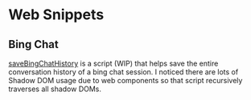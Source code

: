 # Web Snippets

## Bing Chat

[saveBingChatHistory](/bing-chat/saveBingChatHistory.js) is a script (WIP) that
helps save the entire conversation history of a bing chat session.
I noticed there are lots of Shadow DOM usage due to web components so that script
recursively traverses all shadow DOMs.
